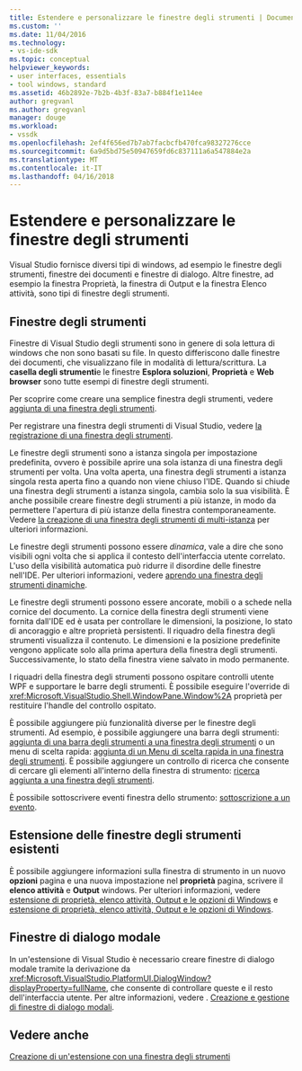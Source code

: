 ```yaml
---
title: Estendere e personalizzare le finestre degli strumenti | Documenti Microsoft
ms.custom: ''
ms.date: 11/04/2016
ms.technology:
- vs-ide-sdk
ms.topic: conceptual
helpviewer_keywords:
- user interfaces, essentials
- tool windows, standard
ms.assetid: 46b2892e-7b2b-4b3f-83a7-b884f1e114ee
author: gregvanl
ms.author: gregvanl
manager: douge
ms.workload:
- vssdk
ms.openlocfilehash: 2ef4f656ed7b7ab7facbcfb470fca98327276cce
ms.sourcegitcommit: 6a9d5bd75e50947659fd6c837111a6a547884e2a
ms.translationtype: MT
ms.contentlocale: it-IT
ms.lasthandoff: 04/16/2018
---
```

# <a name="extending-and-customizing-tool-windows"></a>Estendere e personalizzare le finestre degli strumenti
Visual Studio fornisce diversi tipi di windows, ad esempio le finestre degli strumenti, finestre dei documenti e finestre di dialogo. Altre finestre, ad esempio la finestra Proprietà, la finestra di Output e la finestra Elenco attività, sono tipi di finestre degli strumenti.  
  
## <a name="tool-windows"></a>Finestre degli strumenti  
 Finestre di Visual Studio degli strumenti sono in genere di sola lettura di windows che non sono basati su file. In questo differiscono dalle finestre dei documenti, che visualizzano file in modalità di lettura/scrittura. La **casella degli strumenti**e le finestre **Esplora soluzioni**, **Proprietà** e **Web browser** sono tutte esempi di finestre degli strumenti.  
  
 Per scoprire come creare una semplice finestra degli strumenti, vedere [aggiunta di una finestra degli strumenti](../extensibility/adding-a-tool-window.md).  
  
 Per registrare una finestra degli strumenti di Visual Studio, vedere [la registrazione di una finestra degli strumenti](../extensibility/registering-a-tool-window.md).  
  
 Le finestre degli strumenti sono a istanza singola per impostazione predefinita, ovvero è possibile aprire una sola istanza di una finestra degli strumenti per volta. Una volta aperta, una finestra degli strumenti a istanza singola resta aperta fino a quando non viene chiuso l'IDE. Quando si chiude una finestra degli strumenti a istanza singola, cambia solo la sua visibilità. È anche possibile creare finestre degli strumenti a più istanze, in modo da permettere l'apertura di più istanze della finestra contemporaneamente. Vedere [la creazione di una finestra degli strumenti di multi-istanza](../extensibility/creating-a-multi-instance-tool-window.md) per ulteriori informazioni.  
  
 Le finestre degli strumenti possono essere *dinamica*, vale a dire che sono visibili ogni volta che si applica il contesto dell'interfaccia utente correlato. L'uso della visibilità automatica può ridurre il disordine delle finestre nell'IDE. Per ulteriori informazioni, vedere [aprendo una finestra degli strumenti dinamiche](../extensibility/opening-a-dynamic-tool-window.md).  
  
 Le finestre degli strumenti possono essere ancorate, mobili o a schede nella cornice del documento. La cornice della finestra degli strumenti viene fornita dall'IDE ed è usata per controllare le dimensioni, la posizione, lo stato di ancoraggio e altre proprietà persistenti. Il riquadro della finestra degli strumenti visualizza il contenuto. Le dimensioni e la posizione predefinite vengono applicate solo alla prima apertura della finestra degli strumenti. Successivamente, lo stato della finestra viene salvato in modo permanente.  
  
 I riquadri della finestra degli strumenti possono ospitare controlli utente WPF e supportare le barre degli strumenti. È possibile eseguire l'override di <xref:Microsoft.VisualStudio.Shell.WindowPane.Window%2A> proprietà per restituire l'handle del controllo ospitato.  
  
 È possibile aggiungere più funzionalità diverse per le finestre degli strumenti. Ad esempio, è possibile aggiungere una barra degli strumenti: [aggiunta di una barra degli strumenti a una finestra degli strumenti](../extensibility/adding-a-toolbar-to-a-tool-window.md) o un menu di scelta rapida: [aggiunta di un Menu di scelta rapida in una finestra degli strumenti](../extensibility/adding-a-shortcut-menu-in-a-tool-window.md). È possibile aggiungere un controllo di ricerca che consente di cercare gli elementi all'interno della finestra di strumento: [ricerca aggiunta a una finestra degli strumenti](../extensibility/adding-search-to-a-tool-window.md).  
  
 È possibile sottoscrivere eventi finestra dello strumento: [sottoscrizione a un evento](../extensibility/subscribing-to-an-event.md).  
  
## <a name="extending-existing-tool-windows"></a>Estensione delle finestre degli strumenti esistenti  
 È possibile aggiungere informazioni sulla finestra di strumento in un nuovo **opzioni** pagina e una nuova impostazione nel **proprietà** pagina, scrivere il **elenco attività** e **Output**  windows. Per ulteriori informazioni, vedere [estensione di proprietà, elenco attività, Output e le opzioni di Windows](../extensibility/extending-the-properties-task-list-output-and-options-windows.md) e [estensione di proprietà, elenco attività, Output e le opzioni di Windows](../extensibility/extending-the-properties-task-list-output-and-options-windows.md).  
  
## <a name="modal-dialog-boxes"></a>Finestre di dialogo modale  
 In un'estensione di Visual Studio è necessario creare finestre di dialogo modale tramite la derivazione da <xref:Microsoft.VisualStudio.PlatformUI.DialogWindow?displayProperty=fullName>, che consente di controllare queste e il resto dell'interfaccia utente. Per altre informazioni, vedere . [Creazione e gestione di finestre di dialogo modali](../extensibility/creating-and-managing-modal-dialog-boxes.md).  
  
## <a name="see-also"></a>Vedere anche  
 [Creazione di un'estensione con una finestra degli strumenti](../extensibility/creating-an-extension-with-a-tool-window.md)